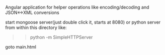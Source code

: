 Angular application for helper operations like encoding/decoding and JSON<->XML conversions

start mongoose server(just double click it, starts at 8080) or python server from within this directory like:
>> python -m SimpleHTTPServer

goto main.html
